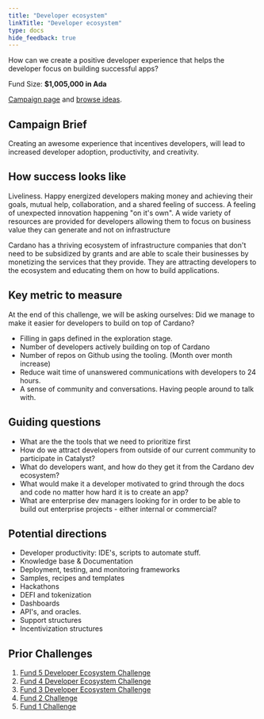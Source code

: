 ```yaml
---
title: "Developer ecosystem"
linkTitle: "Developer ecosystem"
type: docs
hide_feedback: true
---
```


How can we create a positive developer experience that helps the developer focus on building successful apps?

Fund Size: **$1,005,000 in Ada**

[Campaign page](https://cardano.ideascale.com/a/campaign-home/26094) and [browse ideas](https://cardano.ideascale.com/a/ideas/top/campaign-filter/byids/campaigns/26094/stage/unspecified).

## Campaign Brief

Creating an awesome experience that incentives developers, will lead to increased developer adoption, productivity, and creativity.

## How success looks like

Liveliness. Happy energized developers making money and achieving their goals, mutual help, collaboration, and a shared feeling of success. A feeling of unexpected innovation happening "on it's own". A wide variety of resources are provided for developers allowing them to focus on business value they can generate and not on infrastructure

Cardano has a thriving ecosystem of infrastructure companies that don't need to be subsidized by grants and are able to scale their businesses by monetizing the services that they provide. They are attracting developers to the ecosystem and educating them on how to build applications.

## Key metric to measure

At the end of this challenge, we will be asking ourselves: Did we manage to make it easier for developers to build on top of Cardano?

- Filling in gaps defined in the exploration stage.
- Number of developers actively building on top of Cardano
- Number of repos on Github using the tooling. (Month over month increase)
- Reduce wait time of unanswered communications with developers to 24 hours.
- A sense of community and conversations. Having people around to talk with.

## Guiding questions

- What are the the tools that we need to prioritize first
- How do we attract developers from outside of our current community to participate in Catalyst?
- What do developers want, and how do they get it from the Cardano dev ecosystem?
- What would make it a developer motivated to grind through the docs and code no matter how hard it is to create an app?
- What are enterprise dev managers looking for in order to be able to build out enterprise projects - either internal or commercial?

## Potential directions

- Developer productivity: IDE's, scripts to automate stuff.
- Knowledge base & Documentation
- Deployment, testing, and monitoring frameworks
- Samples, recipes and templates
- Hackathons
- DEFI and tokenization
- Dashboards
- API's, and oracles.
- Support structures
- Incentivization structures

## Prior Challenges

1. [Fund 5 Developer Ecosystem Challenge](https://cardano.ideascale.com/a/campaign-home/25939)
2. [Fund 4 Developer Ecosystem Challenge](https://cardano.ideascale.com/a/campaign-home/25868)
3. [Fund 3 Developer Ecosystem Challenge](https://cardano.ideascale.com/a/campaign-home/25805)
4. [Fund 2 Challenge](https://cardano.ideascale.com/a/campaign-home/25652)
5. [Fund 1 Challenge](https://cardano.ideascale.com/a/campaign-home/25604)